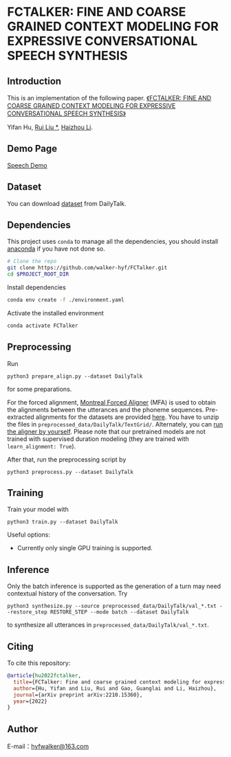 # FCTALKER: FINE AND COARSE GRAINED CONTEXT MODELING FOR EXPRESSIVE CONVERSATIONAL SPEECH SYNTHESIS

## Introduction
This is an implementation of the following paper.
[《FCTALKER: FINE AND COARSE GRAINED CONTEXT MODELING FOR EXPRESSIVE CONVERSATIONAL SPEECH SYNTHESIS》](https://arxiv.org/pdf/2210.15360.pdf)

Yifan Hu, [Rui Liu *](https://ttslr.github.io/), [Haizhou Li](https://colips.org/~eleliha/).

## Demo Page
[Speech Demo](https://walker-hyf.github.io/FCTalker/)

## Dataset
You can download [dataset](https://drive.google.com/drive/folders/1WRt-EprWs-2rmYxoWYT9_13omlhDHcaL) from DailyTalk.

## Dependencies

This project uses `conda` to manage all the dependencies, you should install [anaconda](https://anaconda.org/) if you have not done so. 

```bash
# Clone the repo
git clone https://github.com/walker-hyf/FCTalker.git
cd $PROJECT_ROOT_DIR
```

Install dependencies
```bash
conda env create -f ./environment.yaml
```

Activate the installed environment
```bash
conda activate FCTalker
```

## Preprocessing

Run 
  ```
  python3 prepare_align.py --dataset DailyTalk
  ```
  for some preparations.

  For the forced alignment, [Montreal Forced Aligner](https://montreal-forced-aligner.readthedocs.io/en/latest/) (MFA) is used to obtain the alignments between the utterances and the phoneme sequences.
  Pre-extracted alignments for the datasets are provided [here](https://drive.google.com/drive/folders/1fizpyOiQ1lG2UDaMlXnT3Ll4_j6Xwg7K?usp=sharing). 
  You have to unzip the files in `preprocessed_data/DailyTalk/TextGrid/`. Alternately, you can [run the aligner by yourself](https://montreal-forced-aligner.readthedocs.io/en/latest/user_guide/workflows/index.html). Please note that our pretrained models are not trained with supervised duration modeling (they are trained with `learn_alignment: True`).

  After that, run the preprocessing script by
  ```
  python3 preprocess.py --dataset DailyTalk
  ```

## Training

Train your model with
```
python3 train.py --dataset DailyTalk
```
Useful options:
- Currently only single GPU training is supported.

## Inference

Only the batch inference is supported as the generation of a turn may need contextual history of the conversation. Try

```
python3 synthesize.py --source preprocessed_data/DailyTalk/val_*.txt --restore_step RESTORE_STEP --mode batch --dataset DailyTalk
```
to synthesize all utterances in `preprocessed_data/DailyTalk/val_*.txt`.

## Citing
To cite this repository:
```bibtex
@article{hu2022fctalker,
  title={FCTalker: Fine and coarse grained context modeling for expressive conversational speech synthesis},
  author={Hu, Yifan and Liu, Rui and Gao, Guanglai and Li, Haizhou},
  journal={arXiv preprint arXiv:2210.15360},
  year={2022}
}
```

## Author

E-mail：hyfwalker@163.com
